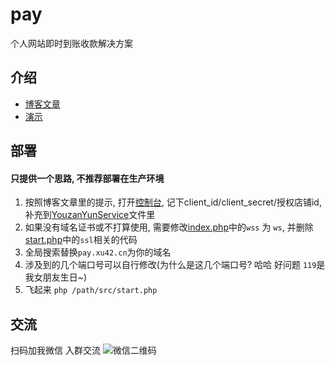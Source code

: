 # pay

个人网站即时到账收款解决方案

## 介绍
- [博客文章](https://blog.xu42.cn/2017/11/26/person-website-instant-payment-solution/)
- [演示](https://pay.xu42.cn)

## 部署
#### 只提供一个思路, 不推荐部署在生产环境

1. 按照博客文章里的提示, 打开[控制台](https://console.youzanyun.com/application/setting), 记下client_id/client_secret/授权店铺id, 补充到[YouzanYunService](src/Service/YouzanYunService.php)文件里
2. 如果没有域名证书或不打算使用, 需要修改[index.php](public/index.html)中的`wss` 为 `ws`, 并删除[start.php](src/start.php)中的`ssl`相关的代码
3. 全局搜索替换`pay.xu42.cn`为你的域名
4. 涉及到的几个端口号可以自行修改(为什么是这几个端口号? 哈哈 好问题 `119`是我女朋友生日~)
5. 飞起来 `php /path/src/start.php`
 
## 交流
扫码加我微信 入群交流
![微信二维码](https://wx4.sinaimg.cn/mw690/7f7fdd19gy1fm4xyujhmcj20pt0yqq6h.jpg)
